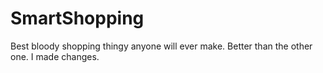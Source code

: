 SmartShopping
=============

Best bloody shopping thingy anyone will ever make. Better than the other one. I made changes.
